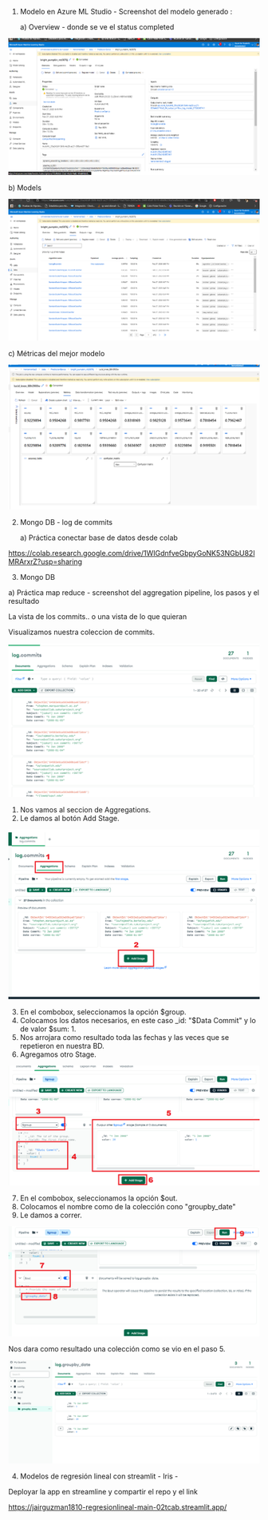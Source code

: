 
1) Modelo en Azure ML Studio  - Screenshot del modelo generado :

   a) Overview - donde se ve el status completed

![alt text](https://github.com/JairGuzman1810/RegresionLineal/blob/master/Azure/Overview.png)

  b) Models

![alt text](https://github.com/JairGuzman1810/RegresionLineal/blob/master/Azure/Models.png)

  c) Métricas del mejor modelo
  
 ![alt text](https://github.com/JairGuzman1810/RegresionLineal/blob/master/Azure/Metrics.png)


2) Mongo DB -  log de commits

   a) Práctica conectar base de datos desde colab
   
https://colab.research.google.com/drive/1WIGdnfveGbpyGoNK53NGbU82lMRArxrZ?usp=sharing

3) Mongo DB

  a) Práctica map reduce - screenshot del aggregation pipeline, los pasos y el resultado

La vista de los commits.. o una vista de lo que quieran 


Visualizamos nuestra coleccion de commits.

  ![alt text](https://github.com/JairGuzman1810/RegresionLineal/blob/master/MapReduce/1.png)
 
 
 1. Nos vamos al seccion de Aggregations.
 2. Le damos al botón Add Stage.

  ![alt text](https://github.com/JairGuzman1810/RegresionLineal/blob/master/MapReduce/2.png)
 
 
 3. En el combobox, seleccionamos la opción $group.
 4. Colocamos los datos necesarios, en este caso _id: "$Data Commit" y lo de valor $sum: 1.
 5. Nos arrojara como resultado toda las fechas y las veces que se repetieron en nuestra BD.
 6. Agregamos otro Stage.
 
  ![alt text](https://github.com/JairGuzman1810/RegresionLineal/blob/master/MapReduce/3.png)
  
  
 7. En el combobox, seleccionamos la opción $out.
 8. Colocamos el nombre como de la colección cono "groupby_date"
 9. Le damos a correr.
 
 
   ![alt text](https://github.com/JairGuzman1810/RegresionLineal/blob/master/MapReduce/4.png)
   
Nos dara como resultado una colección como se vio en el paso 5.

   ![alt text](https://github.com/JairGuzman1810/RegresionLineal/blob/master/MapReduce/5.png)
   
   
4) Modelos de regresión lineal con streamlit - Iris - 

Deployar la app en streamline y compartir el repo y el link

https://jairguzman1810-regresionlineal-main-02tcab.streamlit.app/



 




